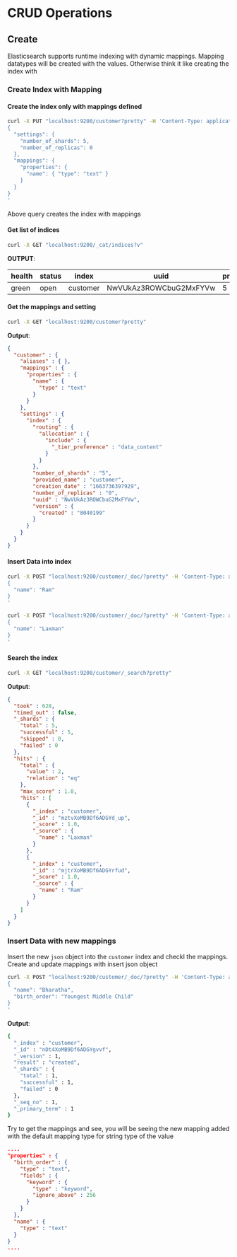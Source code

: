 # CRUD Operations

## Create

Elasticsearch supports runtime indexing with dynamic mappings. Mapping datatypes will be created with the values. Otherwise think it like creating the index with

### Create Index with  Mapping

#### Create the index only with mappings defined

```bash
curl -X PUT "localhost:9200/customer?pretty" -H 'Content-Type: application/json' -d'
{
  "settings": {
    "number_of_shards": 5,  
    "number_of_replicas": 0 
  },
  "mappings": {
    "properties": {
      "name": { "type": "text" }
    }
  }
}
'
```

Above query creates the index with mappings

#### Get list of indices

```bash
curl -X GET "localhost:9200/_cat/indices?v"
```
**OUTPUT**:

|health|status|index|uuid|pri|rep|docs.count|docs.deleted|store.size|pri.store.size|
|---|---|---|---|---|---|---|---|---|---|
|green|open|customer|NwVUkAz3ROWCbuG2MxFYVw|5|0|2|0|7.6kb|7.6kb|


#### Get the mappings and setting 

```bash
curl -X GET "localhost:9200/customer?pretty"
```
**Output**:
```json
{
  "customer" : {
    "aliases" : { },
    "mappings" : {
      "properties" : {
        "name" : {
          "type" : "text"
        }
      }
    },
    "settings" : {
      "index" : {
        "routing" : {
          "allocation" : {
            "include" : {
              "_tier_preference" : "data_content"
            }
          }
        },
        "number_of_shards" : "5",
        "provided_name" : "customer",
        "creation_date" : "1663736397929",
        "number_of_replicas" : "0",
        "uuid" : "NwVUkAz3ROWCbuG2MxFYVw",
        "version" : {
          "created" : "8040199"
        }
      }
    }
  }
}
```

#### Insert Data into index 

```bash
curl -X POST "localhost:9200/customer/_doc/?pretty" -H 'Content-Type: application/json' -d'
{
  "name": "Ram"
}
'

curl -X POST "localhost:9200/customer/_doc/?pretty" -H 'Content-Type: application/json' -d'
{
  "name": "Laxman"
}
'
```

#### Search the index

```bash
curl -X GET "localhost:9200/customer/_search?pretty" 
```

**Output**:
```json
{
  "took" : 628,
  "timed_out" : false,
  "_shards" : {
    "total" : 5,
    "successful" : 5,
    "skipped" : 0,
    "failed" : 0
  },
  "hits" : {
    "total" : {
      "value" : 2,
      "relation" : "eq"
    },
    "max_score" : 1.0,
    "hits" : [
      {
        "_index" : "customer",
        "_id" : "mztvXoMB9Df6ADGYd_up",
        "_score" : 1.0,
        "_source" : {
          "name" : "Laxman"
        }
      },
      {
        "_index" : "customer",
        "_id" : "mjtrXoMB9Df6ADGYrfud",
        "_score" : 1.0,
        "_source" : {
          "name" : "Ram"
        }
      }
    ]
  }
}

```


### Insert Data with new mappings

Insert the new `json` object into the `customer` index and checkl the mappings. Create and update mappings with insert json object

```bash
curl -X POST "localhost:9200/customer/_doc/?pretty" -H 'Content-Type: application/json' -d'
{
  "name": "Bharatha",
  "birth_order": "Youngest Middle Child"
}
'
```

**Output**:

```bash
{
  "_index" : "customer",
  "_id" : "nDt4XoMB9Df6ADGYgvvf",
  "_version" : 1,
  "result" : "created",
  "_shards" : {
    "total" : 1,
    "successful" : 1,
    "failed" : 0
  },
  "_seq_no" : 1,
  "_primary_term" : 1
}
```

Try to get the mappings and see, you will be seeing the new mapping added with the default mapping type for string type of the value

```json
....
"properties" : {
  "birth_order" : {
    "type" : "text",
    "fields" : {
      "keyword" : {
        "type" : "keyword",
        "ignore_above" : 256
      }
    }
  },
  "name" : {
    "type" : "text"
  }
}
....
```

